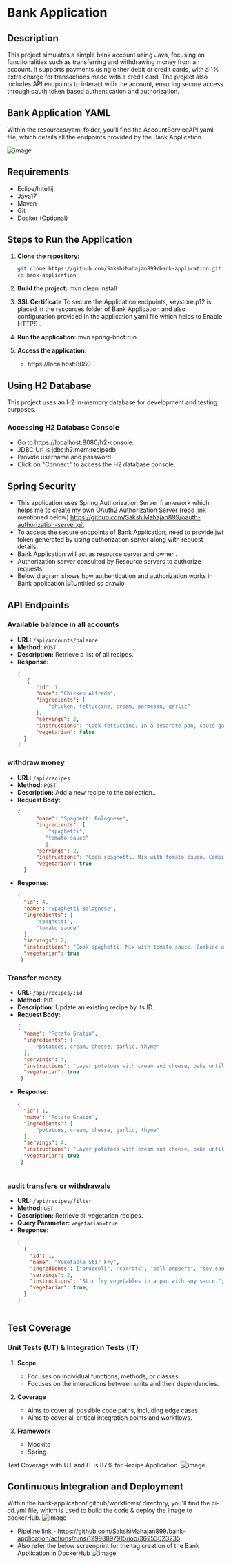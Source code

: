 # Bank Application

## Description

This project simulates a simple bank account using Java, focusing on functionalities such as transferring and withdrawing money from an account. It supports payments using either debit or credit cards, with a 1% extra charge for transactions made with a credit card. The project also includes API endpoints to interact with the account, ensuring secure access through oauth token based authentication and authorization.

## Bank Application YAML

Within the resources/yaml folder, you'll find the AccountServiceAPI.yaml file, which details all the endpoints provided by the Bank Application.

![image](https://github.com/user-attachments/assets/a956a34f-eeca-4f62-9549-6bb6b42f5fb6)



## Requirements

- Eclipe/Intellij
- Java17
- Maven
- Git
- Docker (Optional)

## Steps to Run the Application

1. **Clone the repository:**
   ```bash
   git clone https://github.com/SakshiMahajan899/bank-application.git
   cd bank-application

2. **Build the project:**
   mvn clean install

3. **SSL Certificate**
To secure the Application endpoints, keystore.p12 is placed in the resources folder of Bank Application and also configuration provided in the application yaml file which helps to Enable HTTPS .

4. **Run the application:**
   mvn spring-boot:run

5. **Access the application:**
   - https://localhost:8080

## Using H2 Database 
 
  This project uses an H2 in-memory database for development and testing purposes. 

  ### Accessing H2 Database Console

   - Go to https://localhost:8080/h2-console.
   - JDBC Url is jdbc:h2:mem:recipedb
   - Provide username and password.
   - Click on "Connect" to access the H2 database console.

## Spring Security  
   
   - This application uses Spring Authorization Server framework which helps me to create my own OAuth2 Authorization Server (repo link mentioned below)
        https://github.com/SakshiMahajan899/oauth-authorization-server.git
   - To access the secure endpoints of Bank Application,  need to provide jwt token generated by using authorization server along with request details.
   - Bank Application will act as resource server and owner .
   - Authorization server consulted by Resource servers to authorize requests.
   - Below diagram shows how authentication and authorization works in Bank application
     ![Untitled ss drawio](https://github.com/user-attachments/assets/6d00646a-b50f-4535-ac3b-db87ab1cc783)


 

## API Endpoints

###  Available balance in all accounts

- **URL:** `/api/accounts/balance`
- **Method:** `POST`
- **Description:** Retrieve a list of all recipes.
- **Response:**
  ```json
  [
     {
        "id": 1,
        "name": "Chicken Alfredo",
        "ingredients": [
            "chicken, fettuccine, cream, parmesan, garlic"
        ],
        "servings": 2,
        "instructions": "Cook fettuccine. In a separate pan, sauté garlic, then add cream and cheese. Add cooked chicken and fettuccine.",
        "vegetarian": false
    }
  ]

### withdraw money

- **URL:** `/api/recipes`
- **Method:** `POST`
- **Description:** Add a new recipe to the collection..
- **Request Body:**
  ```json
  {
        "name": "Spaghetti Bolognese",
        "ingredients": [
            "spaghetti",
           "tomato sauce"
           ],
        "servings": 2,
        "instructions": "Cook spaghetti. Mix with tomato sauce. Combine and serve",
        "vegetarian": true
    }
- **Response:**
  ```json
  {
    "id": 4,
    "name": "Spaghetti Bolognese",
    "ingredients": [
        "spaghetti",
        "tomato sauce"
    ],
    "servings": 2,
    "instructions": "Cook spaghetti. Mix with tomato sauce. Combine and serve",
    "vegetarian": true
   }


###  Transfer money

- **URL:** `/api/recipes/:id`
- **Method:** `PUT`
- **Description:** Update an existing recipe by its ID.
- **Request Body:**
  ```json
  {
    "name": "Potato Gratin",
    "ingredients": [
        "potatoes, cream, cheese, garlic, thyme"
    ],
    "servings": 4,
    "instructions": "Layer potatoes with cream and cheese, bake until golden and bubbly.",
    "vegetarian": true
   }
- **Response:**
  ```json
  {
    "id": 1,
    "name": "Potato Gratin",
    "ingredients": [
        "potatoes, cream, cheese, garlic, thyme"
    ],
    "servings": 4,
    "instructions": "Layer potatoes with cream and cheese, bake until golden and bubbly.",
    "vegetarian": true
   }



### audit transfers or withdrawals

- **URL:** `/api/recipes/filter`
- **Method:** `GET`
- **Description:** Retrieve all vegetarian recipes.
- **Query Parameter:** `vegetarian=true`
- **Response:**
  ```json
  [
    {
      "id": 1,
      "name": "Vegetable Stir Fry",
      "ingredients": ["broccoli", "carrots", "bell peppers", "soy sauce"],
      "servings": 2,
      "instructions": "Stir fry vegetables in a pan with soy sauce.",
      "vegetarian": true,
    }
  ]



## Test Coverage

   ### Unit Tests (UT) & Integration Tests (IT)

1. **Scope**
   - Focuses on individual functions, methods, or classes.
   - Focuses on the interactions between units and their dependencies.

3. **Coverage**
   - Aims to cover all possible code paths, including edge cases.
   - Aims to cover all critical integration points and workflows.

4. **Framework**
   - Mockito
   - Spring

Test Coverage with UT and IT is 87% for Recipe Application.
![image](https://github.com/user-attachments/assets/4a31f36a-6e00-4554-b85e-debb08c9f685)

## Continuous Integration and Deployment

Within the bank-application/.github/workflows/ directory, you'll find the ci-cd.yml file, which is used to build the code & deploy the image to dockerHub.
![image](https://github.com/user-attachments/assets/c179917b-9f5e-4194-958e-a189d408a9c0)



  - Pipeline link -  https://github.com/SakshiMahajan899/bank-application/actions/runs/12998897915/job/36253023235
  - Also refer the below screenprint for the tag creation of the Bank Application in DockerHub
    ![image](https://github.com/user-attachments/assets/71c49f78-fb65-41ae-b0fa-9101eea2ab3c)


